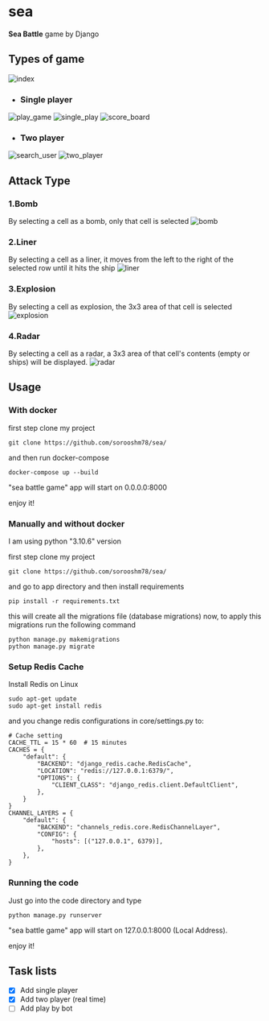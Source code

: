 # sea
**Sea Battle** game by Django

## Types of game
![index](https://drive.google.com/uc?export=view&id=1gmXEUur8ehfgZ1wrXuRy-fWqLkbAdEOW)
* ### Single player
![play_game](https://drive.google.com/uc?export=view&id=1uyG-A2oiW5G8rZmQt8lfG2c9_PHnAY6r)
![single_play](https://drive.google.com/uc?export=view&id=1w_VTkvi92gDerYzPmM-Lz5aNvkWB7Rob)
![score_board](https://drive.google.com/uc?export=view&id=19nwceFB9uGtASCkhQrdPWHRpGypwz8WJ)

* ### Two player 
![search_user](https://drive.google.com/uc?export=view&id=1HlJcI5UbICVS8wQFHgHlVI-qON9eCp7N)
![two_player](https://drive.google.com/uc?export=view&id=17EptH8YcGNwKBeFk_Ut636_TXgWrxvPk)

## Attack Type
### 1.Bomb 
By selecting a cell as a bomb, only that cell is selected
![bomb](https://drive.google.com/uc?export=view&id=180vu2pcCMYkqSE8wMMgIETiGOpByacyd) 

### 2.Liner
By selecting a cell as a liner, it moves from the left to the right of the selected row until it hits the ship
![liner](https://drive.google.com/uc?export=view&id=18hNsYYF7ErHF4pUGRtBfw_hLDGeHhKpe)

### 3.Explosion
By selecting a cell  as explosion, the 3x3 area of that cell is selected
![explosion](https://drive.google.com/uc?export=view&id=19i6lAcvBni1IQ0O2--E88D5X2BUNi-v6)

### 4.Radar
By selecting a cell as a radar, a 3x3 area of that cell's contents (empty or ships) will be displayed.
![radar](https://drive.google.com/uc?export=view&id=1WD_zTunrv-0hAcUQQLKtqCkNnbN9D1Qs)

## Usage

### With docker
first step clone my project
```
git clone https://github.com/sorooshm78/sea/
```
and then run docker-compose
```
docker-compose up --build
```
"sea battle game" app will start on 0.0.0.0:8000

enjoy it!

### Manually and without docker
I am using python "3.10.6" version 

first step clone my project
```
git clone https://github.com/sorooshm78/sea/
```

and go to app directory and then install requirements  
```
pip install -r requirements.txt
```

this will create all the migrations file (database migrations) now, to apply this migrations run the following command
```
python manage.py makemigrations
python manage.py migrate
```
### Setup Redis Cache 
Install Redis on Linux 
```
sudo apt-get update
sudo apt-get install redis
```

and you change redis configurations in core/settings.py to:
```
# Cache setting
CACHE_TTL = 15 * 60  # 15 minutes
CACHES = {
    "default": {
        "BACKEND": "django_redis.cache.RedisCache",
        "LOCATION": "redis://127.0.0.1:6379/",
        "OPTIONS": {
            "CLIENT_CLASS": "django_redis.client.DefaultClient",
        },
    }
}
CHANNEL_LAYERS = {
    "default": {
        "BACKEND": "channels_redis.core.RedisChannelLayer",
        "CONFIG": {
            "hosts": [("127.0.0.1", 6379)],
        },
    },
}
```

### Running the code 
Just go into the code directory and type 
```
python manage.py runserver
```
"sea battle game" app will start on 127.0.0.1:8000 (Local Address).
 
enjoy it!

## Task lists
- [x] Add single player
- [x] Add two player (real time) 
- [ ] Add play by bot 

